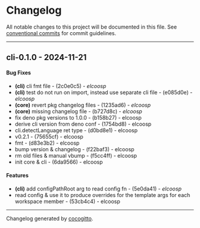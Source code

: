 # Changelog
All notable changes to this project will be documented in this file. See [conventional commits](https://www.conventionalcommits.org/) for commit guidelines.

- - -
## cli-0.1.0 - 2024-11-21
#### Bug Fixes
- **(cli)** cli fmt file - (2c0e0c5) - *elcoosp*
- **(cli)** test do not run on import, instead use separate cli file - (e085d0e) - *elcoosp*
- **(core)** revert pkg  changelog files - (1235ad6) - *elcoosp*
- **(core)** missing changelog file - (b727d8c) - *elcoosp*
- fix deno pkg versions to 1.0.0 - (b158b27) - elcoosp
- derive cli version from deno conf - (1754bd8) - elcoosp
- cli.detectLanguage ret type - (d0bd8e1) - elcoosp
- v0.2.1 - (75655cf) - elcoosp
- fmt - (d83e3b2) - elcoosp
- bump version & changelog - (f22baf3) - elcoosp
- rm old files & manual vbump - (f5cc4ff) - elcoosp
- init core & cli - (6da9566) - elcoosp
#### Features
- **(cli)** add configPathRoot arg to read config fn - (5e0da41) - *elcoosp*
- read config & use it to produce overrides for the template args for each workspace member - (53cb4c4) - elcoosp

- - -

Changelog generated by [cocogitto](https://github.com/cocogitto/cocogitto).